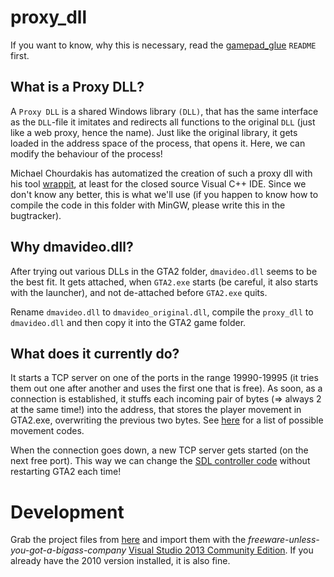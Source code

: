 # proxy_dll
If you want to know, why this is necessary, read the [gamepad_glue](https://github.com/Bytewerk/gta2-hackers-remix/tree/master/gamepad_glue) `README` first.

## What is a Proxy DLL?

A `Proxy DLL` is a shared Windows library `(DLL)`, that has the same interface as the `DLL`-file it imitates and redirects all functions to the original `DLL` (just like a web proxy, hence the name). Just like the original library, it gets loaded in the address space of the process, that opens it. Here, we can modify the behaviour of the process!

Michael Chourdakis has automatized the creation of such a proxy dll with his tool [wrappit](http://www.codeproject.com/Articles/16541/Create-your-Proxy-DLLs-automatically), at least for the closed source Visual C++ IDE. Since we don't know any better, this is what we'll use (if you happen to know how to compile the code in this folder with MinGW, please write this in the bugtracker).

## Why dmavideo.dll?
After trying out various DLLs in the GTA2 folder, `dmavideo.dll` seems to be the best fit. It gets attached, when `GTA2.exe` starts (be careful, it also starts with the launcher), and not de-attached before `GTA2.exe` quits.

Rename `dmavideo.dll` to `dmavideo_original.dll`, compile the `proxy_dll` to `dmavideo.dll` and then copy it into the GTA2 game folder.

## What does it currently do?
It starts a TCP server on one of the ports in the range 19990-19995 (it tries them out one after another and uses the first one that is free).
As soon, as a connection is established, it stuffs each incoming pair of bytes (=> always 2 at the same time!) into the address, that stores the player movement in GTA2.exe, overwriting the previous two bytes. See [here](https://github.com/Bytewerk/gta2-hackers-remix/blob/master/gamepad_glue/sdl_controller_code/gta2_controls.h) for a list of possible movement codes.

When the connection goes down, a new TCP server gets started (on the next free port). This way we can change the [SDL controller code](https://github.com/Bytewerk/gta2-hackers-remix/tree/master/gamepad_glue/sdl_controller_code) without restarting GTA2 each time!

# Development
Grab the project files from [here](https://github.com/Bytewerk/gta2-hackers-remix/releases/tag/0.0.1-proxy_dll) and import them with the *freeware-unless-you-got-a-bigass-company* [Visual Studio 2013 Community Edition](http://www.visualstudio.com/news/vs2013-community-vs).
If you already have the 2010 version installed, it is also fine.


